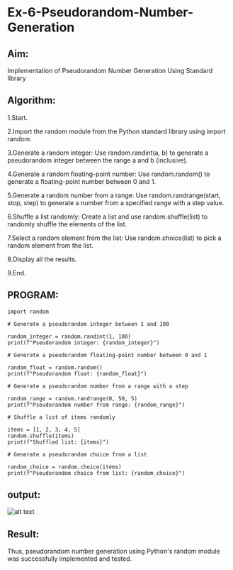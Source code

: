 # Ex-6-Pseudorandom-Number-Generation

## Aim:

 Implementation of Pseudorandom Number Generation Using Standard library
## Algorithm:

1.Start.

2.Import the random module from the Python standard library using import random.

3.Generate a random integer:
Use random.randint(a, b) to generate a pseudorandom integer between the range a and b (inclusive).

4.Generate a random floating-point number:
Use random.random() to generate a floating-point number between 0 and 1.

5.Generate a random number from a range:
Use random.randrange(start, stop, step) to generate a number from a specified range with a step value.

6.Shuffle a list randomly:
Create a list and use random.shuffle(list) to randomly shuffle the elements of the list.

7.Select a random element from the list:
Use random.choice(list) to pick a random element from the list.

8.Display all the results.

9.End.

## PROGRAM:
```
import random

# Generate a pseudorandom integer between 1 and 100

random_integer = random.randint(1, 100)
print(f"Pseudorandom integer: {random_integer}")

# Generate a pseudorandom floating-point number between 0 and 1

random_float = random.random()
print(f"Pseudorandom float: {random_float}")

# Generate a pseudorandom number from a range with a step

random_range = random.randrange(0, 50, 5)
print(f"Pseudorandom number from range: {random_range}")

# Shuffle a list of items randomly

items = [1, 2, 3, 4, 5]
random.shuffle(items)
print(f"Shuffled list: {items}")

# Generate a pseudorandom choice from a list

random_choice = random.choice(items)
print(f"Pseudorandom choice from list: {random_choice}")

```
## output:
![alt text](<Screenshot 2024-09-30 091103.png>)

## Result:

Thus, pseudorandom number generation using Python's random module was successfully implemented and tested.
